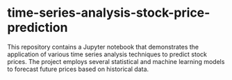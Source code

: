 # time-series-analysis-stock-price-prediction
This repository contains a Jupyter notebook that demonstrates the application of various time series analysis techniques to predict stock prices. The project employs several statistical and machine learning models to forecast future prices based on historical data. 
